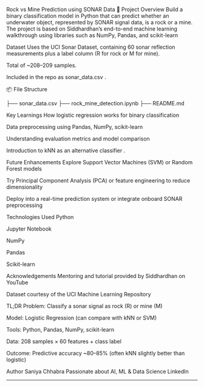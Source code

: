 Rock vs Mine Prediction using SONAR Data
🎯 Project Overview
Build a binary classification model in Python that can predict whether an underwater object, represented by SONAR signal data, is a rock or a mine. The project is based on Siddhardhan’s end-to-end machine learning walkthrough using libraries such as NumPy, Pandas, and scikit-learn 

Dataset
Uses the UCI Sonar Dataset, containing 60 sonar reflection measurements plus a label column (R for rock or M for mine).

Total of ~208–209 samples.

Included in the repo as sonar_data.csv .

📦 File Structure

├── sonar_data.csv
├── rock_mine_detection.ipynb
├── README.md

Key Learnings
How logistic regression works for binary classification

Data preprocessing using Pandas, NumPy, scikit-learn

Understanding evaluation metrics and model comparison

Introduction to kNN as an alternative classifier .

Future Enhancements
Explore Support Vector Machines (SVM) or Random Forest models

Try Principal Component Analysis (PCA) or feature engineering to reduce dimensionality

Deploy into a real-time prediction system or integrate onboard SONAR preprocessing

 Technologies Used
Python

Jupyter Notebook

NumPy

Pandas

Scikit-learn

Acknowledgements
Mentoring and tutorial provided by Siddhardhan on YouTube

Dataset courtesy of the UCI Machine Learning Repository

TL;DR
Problem: Classify a sonar signal as rock (R) or mine (M)

Model: Logistic Regression (can compare with kNN or SVM)

Tools: Python, Pandas, NumPy, scikit-learn

Data: 208 samples × 60 features + class label

Outcome: Predictive accuracy ~80–85% (often kNN slightly better than logistic)

 Author
Saniya Chhabra
Passionate about AI, ML & Data Science
LinkedIn

---


